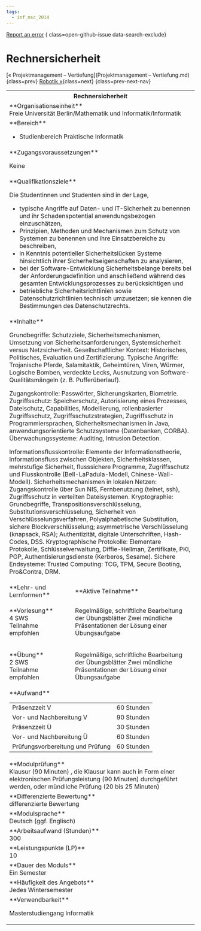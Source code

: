 ```yaml
---
tags:
  - inf_msc_2014
---
```

[Report an error](https://github.com/SGSSGene/FUB-SUP/issues/new?title=Error%20in%20%22Rechnersicherheit%22&body=There%20seems%20to%20be%20an%20error%20in%20module%20%22Rechnersicherheit%22%2E%0A%0A%3CDescribe%20here%20a%20slightly%20more%20detailed%20description%20of%20what%20is%20wrong%3E&labels=bug)
{ class=open-github-issue data-search-exclude}

# Rechnersicherheit

[« Projektmanagement – Vertiefung](Projektmanagement – Vertiefung.md){class=prev}
[Robotik »](Robotik.md){class=next}
{class=prev-next-nav}

<table markdown id="moduledesc">
<tr markdown class="moduledesc_head"><th colspan="2">Rechnersicherheit </th></tr>
<tr markdown><td colspan="2">**Organisationseinheit**   <br>Freie Universität Berlin/Mathematik und Informatik/Informatik</td></tr>

<tr markdown><td colspan="2">**Bereich**<br>


- Studienbereich Praktische Informatik

</td></tr>

<tr markdown><td colspan="2">**Zugangsvoraussetzungen** <br>

Keine


</td></tr>
<tr markdown><td colspan="2">**Qualifikationsziele**    <br>

Die Studentinnen und Studenten sind in der Lage,

- typische Angriffe auf
  Daten- und IT-Sicherheit zu benennen und ihr Schadenspotential
  anwendungsbezogen einzuschätzen,
- Prinzipien, Methoden und Mechanismen zum
  Schutz von Systemen zu benennen und ihre Einsatzbereiche zu beschreiben,
- in Kenntnis potentieller Sicherheitslücken Systeme hinsichtlich ihrer
  Sicherheitseigenschaften zu analysieren,
- bei der Software-Entwicklung
  Sicherheitsbelange bereits bei der Anforderungsdefinition und anschließend
  während des gesamten Entwicklungsprozesses zu berücksichtigen und
- betriebliche Sicherheitsrichtlinien sowie Datenschutzrichtlinien technisch
  umzusetzen; sie kennen die Bestimmungen des Datenschutzrechts.


</td></tr>
<tr markdown><td colspan="2">**Inhalte**                <br>

Grundbegriffe: Schutzziele, Sicherheitsmechanismen, Umsetzung von
Sicherheitsanforderungen, Systemsicherheit versus Netzsicherheit.
Gesellschaftlicher Kontext: Historisches, Politisches, Evaluation und
Zertifizierung. Typische Angriffe: Trojanische Pferde, Salamitaktik,
Geheimtüren, Viren, Würmer, Logische Bomben, verdeckte Lecks, Ausnutzung von
Software-Qualitätsmängeln (z. B. Pufferüberlauf).

Zugangskontrolle:
Passwörter, Sicherungskarten, Biometrie. Zugriffsschutz: Speicherschutz,
Autorisierung eines Prozesses, Dateischutz, Capabilities, Modellierung,
rollenbasierter Zugriffsschutz, Zugriffsschutzstrategien, Zugriffsschutz in
Programmiersprachen, Sicherheitsmechanismen in Java, anwendungsorientierte
Schutzsysteme (Datenbanken, CORBA). Überwachungssysteme: Auditing, Intrusion
Detection.

Informationsflusskontrolle: Elemente der Informationstheorie,
Informationsfluss zwischen Objekten, Sicherheitsklassen, mehrstufige
Sicherheit, flusssichere Programme, Zugriffsschutz und Flusskontrolle
(Bell-LaPadula-Modell, Chinese-Wall-Modell). Sicherheitsmechanismen in
lokalen Netzen: Zugangskontrolle über Sun NIS, Fernbenutzung (telnet, ssh),
Zugriffsschutz in verteilten Dateisystemen. Kryptographie: Grundbegriffe,
Transpositionsverschlüsselung, Substitutionsverschlüsselung, Sicherheit von
Verschlüsselungsverfahren, Polyalphabetische Substitution, sichere
Blockverschlüsselung; asymmetrische Verschlüsselung (knapsack, RSA);
Authentizität, digitale Unterschriften, Hash-Codes, DSS. Kryptographische
Protokolle: Elementare Protokolle, Schlüsselverwaltung, Diffie-Hellman,
Zertifikate, PKI, PGP, Authentisierungsdienste (Kerberos, Sesame). Sichere
Endsysteme: Trusted Computing: TCG, TPM, Secure Booting, Pro&Contra, DRM.


</td></tr>

<tr markdown><td>**Lehr- und Lernformen**</td><td>**Aktive Teilnahme**</td></tr>
<tr markdown><td> **Vorlesung** <br>4 SWS <br> Teilnahme empfohlen</td><td>

Regelmäßige, schriftliche Bearbeitung der Übungsblätter
Zwei mündliche Präsentationen der Lösung einer Übungsaufgabe
</td></tr>
<tr markdown><td> **Übung** <br>2 SWS <br> Teilnahme empfohlen</td><td>

Regelmäßige, schriftliche Bearbeitung der Übungsblätter
Zwei mündliche Präsentationen der Lösung einer Übungsaufgabe
</td></tr>
<tr markdown><td colspan="2">**Aufwand**                <br>
<table class="aufwand_table">
<tr><td>Präsenzzeit V</td><td>60 Stunden</td></tr>
<tr><td>Vor- und Nachbereitung V</td><td>90 Stunden</td></tr>
<tr><td>Präsenzzeit Ü</td><td>30 Stunden</td></tr>
<tr><td>Vor- und Nachbereitung Ü</td><td>60 Stunden</td></tr>
<tr><td>Prüfungsvorbereitung und Prüfung</td><td>60 Stunden</td></tr>
</table>

</td></tr>
<tr markdown><td colspan="2">**Modulprüfung**             <br>Klausur (90 Minuten) , die Klausur kann auch in Form einer elektronischen
Prüfungsleistung (90 Minuten) durchgeführt werden, oder mündliche Prüfung
(20 bis 25 Minuten)


</td></tr>
<tr markdown><td colspan="2">**Differenzierte Bewertung** <br>differenzierte Bewertung

</td></tr>
<tr markdown><td colspan="2">**Modulsprache**             <br>Deutsch (ggf. Englisch)</td></tr>
<tr markdown><td colspan="2">**Arbeitsaufwand (Stunden)** <br>300</td></tr>
<tr markdown><td colspan="2">**Leistungspunkte (LP)**     <br>10</td></tr>
<tr markdown><td colspan="2">**Dauer des Moduls**         <br>Ein Semester</td></tr>
<tr markdown><td colspan="2">**Häufigkeit des Angebots**  <br>Jedes Wintersemester</td></tr>
<tr markdown><td colspan="2">**Verwendbarkeit**           <br>

Masterstudiengang Informatik


</td></tr>

</table>
